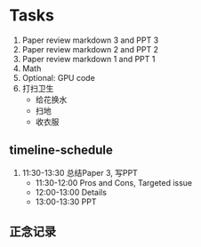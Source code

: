 # Tasks
1. Paper review markdown 3 and PPT 3
2. Paper review markdown 2 and PPT 2
3. Paper review markdown 1 and PPT 1
4. Math
5. Optional: GPU code
6. 打扫卫生
    * 给花换水
    * 扫地
    * 收衣服

## timeline-schedule
1. 11:30-13:30 总结Paper 3, 写PPT
    * 11:30-12:00 Pros and Cons, Targeted issue
    * 12:00-13:00 Details
    * 13:00-13:30 PPT

## 正念记录
